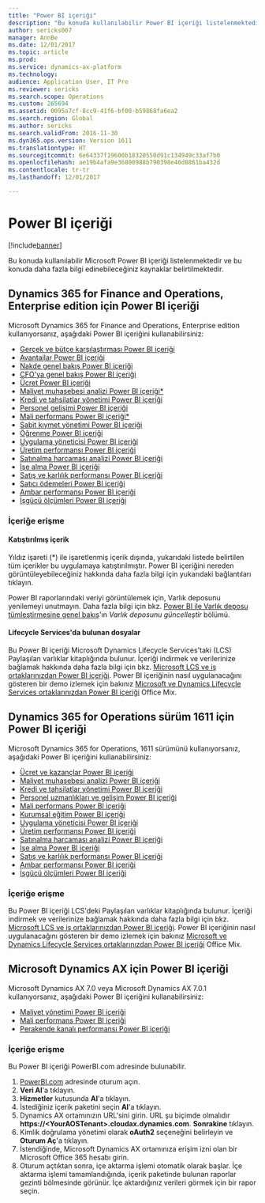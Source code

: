 ```yaml
---
title: "Power BI içeriği"
description: "Bu konuda kullanılabilir Power BI içeriği listelenmektedir ve bu konuda daha fazla bilgi edinebileceğiniz kaynaklar belirtilmektedir."
author: sericks007
manager: AnnBe
ms.date: 12/01/2017
ms.topic: article
ms.prod: 
ms.service: dynamics-ax-platform
ms.technology: 
audience: Application User, IT Pro
ms.reviewer: sericks
ms.search.scope: Operations
ms.custom: 265694
ms.assetid: 0095a7cf-8cc9-41f6-bf00-b59868fa6ea2
ms.search.region: Global
ms.author: sericks
ms.search.validFrom: 2016-11-30
ms.dyn365.ops.version: Version 1611
ms.translationtype: HT
ms.sourcegitcommit: 6e64337f19600b18320550d91c134949c33af7b0
ms.openlocfilehash: ae19b4afa9e36800988b790398e46d8861ba432d
ms.contentlocale: tr-tr
ms.lasthandoff: 12/01/2017

---
```


# <a name="power-bi-content"></a>Power BI içeriği
[!include[banner](../includes/banner.md)]


Bu konuda kullanılabilir Microsoft Power BI içeriği listelenmektedir ve bu konuda daha fazla bilgi edinebileceğiniz kaynaklar belirtilmektedir.

## <a name="power-bi-content-for-dynamics-365-for-finance-and-operations-enterprise-edition"></a>Dynamics 365 for Finance and Operations, Enterprise edition için Power BI içeriği
Microsoft Dynamics 365 for Finance and Operations, Enterprise edition kullanıyorsanız, aşağıdaki Power BI içeriğini kullanabilirsiniz:

- [Gerçek ve bütçe karşılaştırması Power BI içeriği](ledger-budgets-power-bi.md)
- [Avantajlar Power BI içeriği](benefits-power-bi.md)
- [Nakde genel bakış Power BI içeriği](../../financials/cash-bank-management/Cash-Overview-Power-BI-content.md)
- [CFO'ya genel bakış Power BI içeriği](CFO-power-bi.md)
- [Ücret Power BI içeriği](compensation-power-bi.md)
- [Maliyet muhasebesi analizi Power BI içeriği*](cost-accounting-analysis-content-pack.md) 
- [Kredi ve tahsilatlar yönetimi Power BI içeriği](../../financials/accounts-receivable/credit-collections-power-bi.md)
- [Personel gelişimi Power BI içeriği](employee-development-PBI.md) 
- [Mali performans Power BI içeriği*](financial-performance-power-bi-content-pack.md)
- [Sabit kıymet yönetimi Power BI içeriği](../../financials/fixed-assets/Fixed-asset-management-workspace.md)
- [Öğrenme Power BI içeriği](learning-power-bi.md)
- [Uygulama yöneticisi Power BI içeriği](practice-manager-power-bi.md)
- [Üretim performansı Power BI içeriği](production-performance-power-bi.md)
- [Satınalma harcaması analizi Power BI içeriği](purchase-content-pack-for-power-bi.md) 
- [İşe alma Power BI içeriği](recruiting-analysis-power-bi-content-pack.md) 
- [Satış ve karlılık performansı Power BI içeriği](sales-profitability-performance-content-pack.md)
- [Satıcı ödemeleri Power BI içeriği](../../financials/accounts-payable/Vendor-payments-workspace.md)
- [Ambar performansı Power BI içeriği](warehouse-power-bi-content.md)
- [İşgücü ölçümleri Power BI içeriği](workforce-analysis-power-bi-content-pack.md)  

### <a name="accessing-the-content"></a>İçeriğe erişme

#### <a name="embedded-content"></a>Katıştırılmış içerik
Yıldız işareti (\*) ile işaretlenmiş içerik dışında, yukarıdaki listede belirtilen tüm içerikler bu uygulamaya katıştırılmıştır. Power BI içeriğini nereden görüntüleyebileceğiniz hakkında daha fazla bilgi için yukarıdaki bağlantıları tıklayın.

Power BI raporlarındaki veriyi görüntülemek için, Varlık deposunu yenilemeyi unutmayın. Daha fazla bilgi için bkz. [Power BI ile Varlık deposu tümleştirmesine genel bakış](power-bi-integration-entity-store.md)'ın *Varlık deposunu güncelleştir* bölümü.

#### <a name="files-available-in-lifecycle-services"></a>Lifecycle Services'da bulunan dosyalar
Bu Power BI içeriği Microsoft Dynamics Lifecycle Services'taki (LCS) Paylaşılan varlıklar kitaplığında bulunur. İçeriği indirmek ve verilerinize bağlamak hakkında daha fazla bilgi için bkz. [Microsoft LCS ve iş ortaklarınızdan Power BI içeriği](power-bi-content-microsoft-partners.md). Power BI içeriğinin nasıl uygulanacağını gösteren bir demo izlemek için bakınız [Microsoft ve Dynamics Lifecycle Services ortaklarınızdan Power BI içeriği](https://mix.office.com/watch/9puyb1b2xs1w) Office Mix.

## <a name="power-bi-content-for-dynamics-365-for-operations-version-1611"></a>Dynamics 365 for Operations sürüm 1611 için Power BI içeriği
Microsoft Dynamics 365 for Operations, 1611 sürümünü kullanıyorsanız, aşağıdaki Power BI içeriğini kullanabilirsiniz:

- [Ücret ve kazançlar Power BI içeriği](compensation-and-benefits-analysis-power-bi-content-pack.md)   
- [Maliyet muhasebesi analizi Power BI içeriği](cost-accounting-analysis-content-pack.md) 
- [Kredi ve tahsilatlar yönetimi Power BI içeriği](../../financials/accounts-receivable/credit-collections-power-bi.md)
- [Personel uzmanlıkları ve gelişim Power BI içeriği](employee-competencies-and-development-analysis-power-bi-content-pack.md) 
- [Mali performans Power BI içeriği](financial-performance-power-bi-content-pack.md)
- [Kurumsal eğitim Power BI içeriği](organizational-training-analysis-power-bi-content-pack.md) 
- [Uygulama yöneticisi Power BI içeriği](practice-manager-power-bi.md)
- [Üretim performansı Power BI içeriği](production-performance-power-bi.md)
- [Satınalma harcaması analizi Power BI içeriği](purchase-content-pack-for-power-bi.md) 
- [İşe alma Power BI içeriği](recruiting-analysis-power-bi-content-pack.md) 
- [Satış ve karlılık performansı Power BI içeriği](sales-profitability-performance-content-pack.md)
- [Ambar performansı Power BI içeriği](warehouse-power-bi-content.md)
- [İşgücü ölçümleri Power BI içeriği](workforce-analysis-power-bi-content-pack.md)  

### <a name="accessing-the-content"></a>İçeriğe erişme
Bu Power BI içeriği LCS'deki Paylaşılan varlıklar kitaplığında bulunur. İçeriği indirmek ve verilerinize bağlamak hakkında daha fazla bilgi için bkz. [Microsoft LCS ve iş ortaklarınızdan Power BI içeriği](power-bi-content-microsoft-partners.md). Power BI içeriğinin nasıl uygulanacağını gösteren bir demo izlemek için bakınız [Microsoft ve Dynamics Lifecycle Services ortaklarınızdan Power BI içeriği](https://mix.office.com/watch/9puyb1b2xs1w) Office Mix.

## <a name="power-bi-content-for-microsoft-dynamics-ax"></a>Microsoft Dynamics AX için Power BI içeriği
Microsoft Dynamics AX 7.0 veya Microsoft Dynamics AX 7.0.1 kullanıyorsanız, aşağıdaki Power BI içeriğini kullanabilirsiniz:

- [Maliyet yönetimi Power BI içeriği](cost-management-content-pack.md)    
- [Mali performans Power BI içeriği](financial-performance-power-bi-content-pack.md)
- [Perakende kanalı performansı Power BI içeriği](retail-channel-performance-dashboard-power-bi-data.md) 

### <a name="accessing-the-content"></a>İçeriğe erişme
Bu Power BI içeriği PowerBI.com adresinde bulunabilir.

1. [PowerBI.com](https://www.powerbi.com/) adresinde oturum açın.
2. **Veri Al**'a tıklayın.
3. **Hizmetler** kutusunda **Al**'a tıklayın.
4. İstediğiniz içerik paketini seçin  **Al**'a tıklayın.
5. Dynamics AX ortamınızın URL'sini girin. URL şu biçimde olmalıdır **https://&lt;YourAOSTenant&gt;.cloudax.dynamics.com**. **Sonrakine** tıklayın.
6. Kimlik doğrulama yönetimi olarak **oAuth2** seçeneğini belirleyin ve **Oturum Aç**'a tıklayın.
7. İstendiğinde, Microsoft Dynamics AX ortamınıza erişim izni olan bir Microsoft Office 365 hesabı girin.
8. Oturum açtıktan sonra, içe aktarma işlemi otomatik olarak başlar. İçe aktarma işlemi tamamlandığında, içerik paketinde bulunan raporlar gezinti bölmesinde görünür. İçe aktardığınız verileri görmek için bir rapor seçin.

